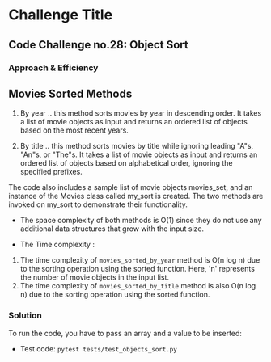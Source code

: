 # Challenge Title

## **Code Challenge no.28: Object Sort**

### Approach & Efficiency

## Movies Sorted Methods

1. By year .. this method sorts movies by year in descending order. It takes a list of movie objects as input and returns an ordered list of objects based on the most recent years.

2. By title .. this method sorts movies by title while ignoring leading "A"s, "An"s, or "The"s. It takes a list of movie objects as input and returns an ordered list of objects based on alphabetical order, ignoring the specified prefixes.

The code also includes a sample list of movie objects movies_set, and an instance of the Movies class called my_sort is created. The two methods are invoked on my_sort to demonstrate their functionality. <br>

- The space complexity of both methods is O(1) since they do not use any additional data structures that grow with the input size. <br>

- The Time complexity :

1. The time complexity of `movies_sorted_by_year` method is O(n log n) due to the sorting operation using the sorted function. Here, 'n' represents the number of movie objects in the input list.
2. The time complexity of `movies_sorted_by_title` method is also O(n log n) due to the sorting operation using the sorted function.

### Solution

To run the code, you have to pass an array and a value to be inserted:

- Test code: `pytest tests/test_objects_sort.py`

